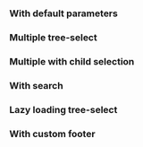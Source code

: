 ### With default parameters

<!-- example(tree-select-overview) -->

### Multiple tree-select

<!-- example(tree-select-multiple-overview) -->

### Multiple with child selection

<!-- example(tree-select-child-selection-overview) -->

### With search

<!-- example(tree-select-search-overview) -->

### Lazy loading tree-select

<!-- example(tree-select-lazyload) -->

### With custom footer

<!-- example(tree-select-footer-overview) -->
